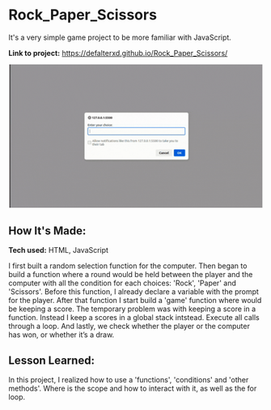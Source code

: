 # Rock_Paper_Scissors

It's a very simple game project to be more familiar with JavaScript.

**Link to project:** https://defalterxd.github.io/Rock_Paper_Scissors/

![website showcase](./image_showcase.gif)

## How It's Made:

**Tech used:** HTML, JavaScript

I first built a random selection function for the computer. Then began to build a function where a round would be held between the player and the computer with all the condition for each choices: 'Rock', 'Paper' and 'Scissors'. Before this function, I already declare a variable with the prompt for the player.
After that function I start build a 'game' function where would be keeping a score. The temporary problem was with keeping a score in a function. Instead I keep a scores in a global stack intstead.
Execute all calls through a loop. And lastly, we check whether the player or the computer has won, or whether it’s a draw.

## Lesson Learned:

In this project, I realized how to use a 'functions', 'conditions' and 'other methods'. Where is the scope and how to interact with it, as well as the for loop.